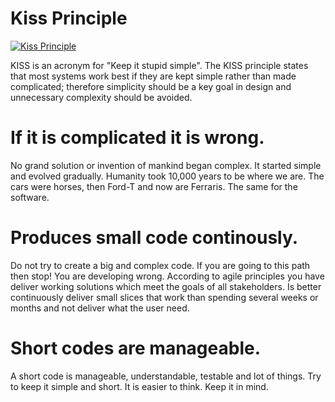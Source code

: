# Kiss Principle

[![Kiss Principle](https://img.shields.io/badge/Kiss%20Principle-ok-brightgreen.svg)](http://opensource.byjg.com)

KISS is an acronym for "Keep it stupid simple". 
The KISS principle states that most systems work best if they are kept simple rather than made complicated; 
therefore simplicity should be a key goal in design and unnecessary complexity should be avoided. 

# If it is complicated it is wrong.

No grand solution or invention of mankind began complex. 
It started simple and evolved gradually. Humanity took 10,000 years to be where we are. 
The cars were horses, then Ford-T and now are Ferraris. The same for the software.

# Produces small code continously.

Do not try to create a big and complex code. 
If you are going to this path then stop! You are developing wrong. 
According to agile principles you have deliver working solutions which meet the goals of all stakeholders. 
Is better continuously deliver small slices that work than spending several weeks or months and not 
deliver what the user need.

# Short codes are manageable.

A short code is manageable, understandable, testable and lot of things. 
Try to keep it simple and short. It is easier to think. Keep it in mind.